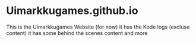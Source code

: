 # Uimarkkugames.github.io
This is the Uimarkkugames Website (for now)
it has the Kode logs (excluse content)
it has some behind the scenes content and more
